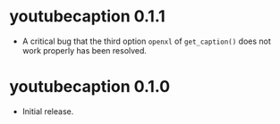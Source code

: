 # youtubecaption 0.1.1

* A critical bug that the third option `openxl` of `get_caption()` does not work properly has been resolved.


# youtubecaption 0.1.0

* Initial release.
